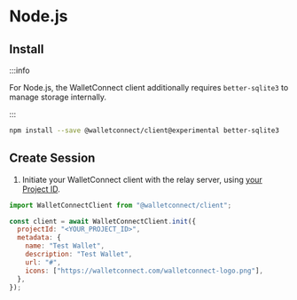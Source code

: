 # Node.js

## Install

:::info

For Node.js, the WalletConnect client additionally requires `better-sqlite3` to manage storage internally.

:::

```bash npm2yarn
npm install --save @walletconnect/client@experimental better-sqlite3
```

## Create Session

1. Initiate your WalletConnect client with the relay server, using [your Project ID](../../advanced/api-reference/project-id.md).

```javascript
import WalletConnectClient from "@walletconnect/client";

const client = await WalletConnectClient.init({
  projectId: "<YOUR_PROJECT_ID>",
  metadata: {
    name: "Test Wallet",
    description: "Test Wallet",
    url: "#",
    icons: ["https://walletconnect.com/walletconnect-logo.png"],
  },
});
```
